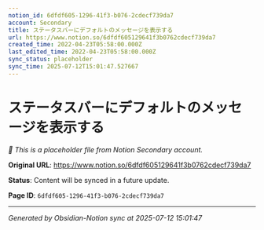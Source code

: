 ```yaml
---
notion_id: 6dfdf605-1296-41f3-b076-2cdecf739da7
account: Secondary
title: ステータスバーにデフォルトのメッセージを表示する
url: https://www.notion.so/6dfdf605129641f3b0762cdecf739da7
created_time: 2022-04-23T05:58:00.000Z
last_edited_time: 2022-04-23T05:58:00.000Z
sync_status: placeholder
sync_time: 2025-07-12T15:01:47.527667
---
```


# ステータスバーにデフォルトのメッセージを表示する

*🔄 This is a placeholder file from Notion Secondary account.*

**Original URL**: https://www.notion.so/6dfdf605129641f3b0762cdecf739da7

**Status**: Content will be synced in a future update.

**Page ID**: `6dfdf605-1296-41f3-b076-2cdecf739da7`

---

*Generated by Obsidian-Notion sync at 2025-07-12 15:01:47*
